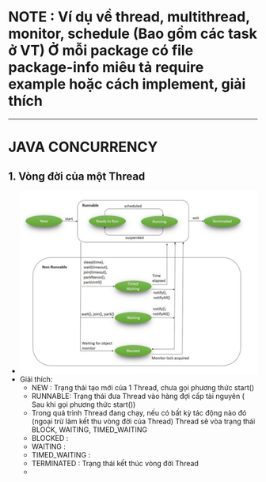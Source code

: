 # NOTE :  Ví dụ về thread, multithread, monitor, schedule (Bao gồm các task ở VT) Ở mỗi package có file package-info miêu tả require example hoặc cách implement, giải thích

------------------------------------------------------------------------------------------------------------------------
# JAVA CONCURRENCY

## 1. Vòng đời của một Thread
- ![img.png](IMG_README/img.png)
-  Giải thích:
   + NEW : Trạng thái tạo mới của 1 Thread, chưa gọi phương thức start()
   + RUNNABLE: Trạng thái đưa Thread vào hàng đợi cấp tài nguyên ( Sau khi gọi phương thức start())
   + Trong quá trình Thread đang chạy, nếu có bất kỳ tác động nào đó (ngoại trừ làm kết thu vòng đời của Thread) Thread sẽ vòa trạng thái BLOCK, WAITING, TIMED_WAITING
   + BLOCKED : 
   + WAITING :
   + TIMED_WAITING :
   + TERMINATED : Trạng thái kết thúc vòng đời Thread
   + 